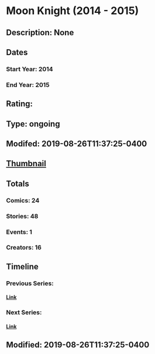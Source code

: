 # Moon Knight (2014 - 2015)
## Description: None
## Dates
### Start Year: 2014
### End Year: 2015
## Rating: 
## Type: ongoing
## Modifed: 2019-08-26T11:37:25-0400
## [Thumbnail](http://i.annihil.us/u/prod/marvel/i/mg/6/90/542c66767daa4.jpg)
## Totals
### Comics: 24
### Stories: 48
### Events: 1
### Creators: 16
## Timeline
### Previous Series: 
#### [Link]()
### Next Series: 
#### [Link]()
## Modified: 2019-08-26T11:37:25-0400